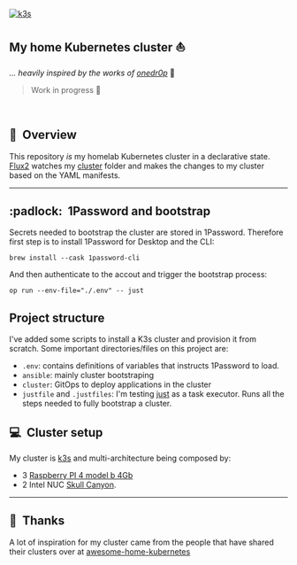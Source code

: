 

[![k3s](https://img.shields.io/badge/k3s-v1.25-blue?style=flat&logo=k3s)](https://k3s.io/)


## My home Kubernetes cluster :sailboat:
_... heavily inspired by the works of [onedr0p](https://github.com/onedr0p/home-ops)_ :rocket:


> Work in progress :construction_worker:

<br/>

## :book:&nbsp; Overview

This repository _is_ my homelab Kubernetes cluster in a declarative state. [Flux2](https://github.com/fluxcd/flux2) watches my [cluster](./cluster/) folder and makes the changes to my cluster based on the YAML manifests.

---

## :padlock:&nbsp; 1Password and bootstrap
Secrets needed to bootstrap the cluster are stored in 1Password. Therefore first step is to install 1Password for Desktop and the CLI:

```
brew install --cask 1password-cli
```

And then authenticate to the accout and trigger the bootstrap process:

```
op run --env-file="./.env" -- just
```

## Project structure
I've added some scripts to install a K3s cluster and provision it from scratch.
Some important directories/files on this project are:

- `.env`: contains definitions of variables that instructs 1Password to load.
- `ansible`: mainly cluster bootstraping
- `cluster`: GitOps to deploy applications in the cluster
- `justfile` and `.justfiles`: I'm testing [just](https://just.systems/man/en/chapter_1.html) as a task executor. Runs all the steps needed to fully bootstrap a cluster.


## :computer:&nbsp; Cluster setup

My cluster is [k3s](https://k3s.io/) and multi-architecture being composed by:
- 3 [Raspberry PI 4 model b 4Gb](https://www.raspberrypi.org/products/raspberry-pi-4-model-b/) 
- 2 Intel NUC [Skull Canyon](https://www.intel.com/content/www/us/en/products/docs/boards-kits/nuc/nuc-kit-nuc6i7kyk-features-configurations-video.html).

---


## :handshake:&nbsp; Thanks

A lot of inspiration for my cluster came from the people that have shared their clusters over at [awesome-home-kubernetes](https://github.com/k8s-at-home/awesome-home-kubernetes)

